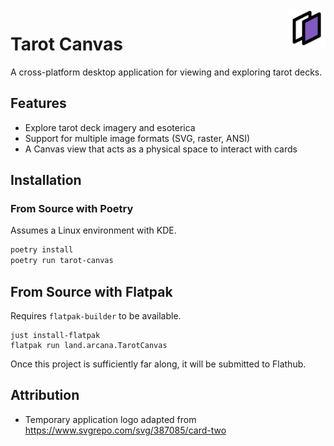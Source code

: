 <img src="./packaging/icon.svg"  align="right" height="60" />

# Tarot Canvas

A cross-platform desktop application for viewing and exploring tarot decks.

## Features

- Explore tarot deck imagery and esoterica
- Support for multiple image formats (SVG, raster, ANSI)
- A Canvas view that acts as a physical space to interact with cards

## Installation

### From Source with Poetry

Assumes a Linux environment with KDE.

```bash
poetry install
poetry run tarot-canvas
```

## From Source with Flatpak

Requires `flatpak-builder` to be available.

```
just install-flatpak
flatpak run land.arcana.TarotCanvas
```

Once this project is sufficiently far along, it will be submitted to Flathub.

## Attribution
- Temporary application logo adapted from https://www.svgrepo.com/svg/387085/card-two

